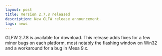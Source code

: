 ```yaml
---
layout: post
title: Version 2.7.8 released
description: New GLFW release announcement.
tags: news
---
```


GLFW 2.7.8 is available for download. 
This release adds fixes for a few minor bugs on each platform, most notably the
flashing window on Win32 and a workaround for a bug in Mesa 9.x.
